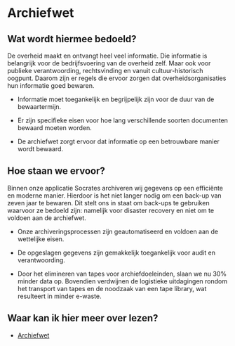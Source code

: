 # Archiefwet

## Wat wordt hiermee bedoeld?
De overheid maakt en ontvangt heel veel informatie. Die informatie is belangrijk  voor de bedrijfsvoering van de overheid zelf. Maar ook voor publieke verantwoording, rechtsvinding en vanuit cultuur-historisch oogpunt. Daarom zijn er regels die ervoor zorgen dat overheidsorganisaties hun informatie goed bewaren.

- Informatie moet toegankelijk en begrijpelijk zijn voor de duur van de bewaartermijn.

- Er zijn specifieke eisen voor hoe lang verschillende soorten documenten bewaard moeten worden.

- De archiefwet zorgt ervoor dat informatie op een betrouwbare manier wordt bewaard.

## Hoe staan we ervoor?
Binnen onze applicatie Socrates archiveren wij gegevens op een efficiënte en moderne manier. Hierdoor is het niet langer nodig om een back-up van zeven jaar te bewaren. Dit stelt ons in staat om back-ups te gebruiken waarvoor ze bedoeld zijn: namelijk voor disaster recovery en niet om te voldoen aan de archiefwet.

- Onze archiveringsprocessen zijn geautomatiseerd en voldoen aan de wettelijke eisen.

- De opgeslagen gegevens zijn gemakkelijk toegankelijk voor audit en verantwoording.

- Door het elimineren van tapes voor archiefdoeleinden, slaan we nu 30% minder data op. Bovendien verdwijnen de logistieke uitdagingen rondom het transport van tapes en de noodzaak van een tape library, wat resulteert in minder e-waste.

## Waar kan ik hier meer over lezen?
- <a href="https://www.rijksoverheid.nl/onderwerpen/archieven/archieven-van-de-overheid/" target="_blank">Archiefwet</a>